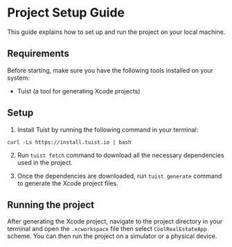 # Project Setup Guide

This guide explains how to set up and run the project on your local machine.

## Requirements

Before starting, make sure you have the following tools installed on your system:

- Tuist (a tool for generating Xcode projects)

## Setup

1. Install Tuist by running the following command in your terminal:

```
curl -Ls https://install.tuist.io | bash
```

2. Run `tuist fetch` command to download all the necessary dependencies used in the project.

3. Once the dependencies are downloaded, run `tuist generate` command to generate the Xcode project files.

## Running the project

After generating the Xcode project, navigate to the project directory in your terminal and open the `.xcworkspace` file then select `CoolRealEstateApp` scheme. You can then run the project on a simulator or a physical device.
